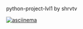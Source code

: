 python-project-lvl1 by shrvtv

[![asciinema](https://asciinema.org/a/Da0Ma3E3Z8qlsbHNrmCl5VbHx)](https://asciinema.org/a/Da0Ma3E3Z8qlsbHNrmCl5VbHx)
